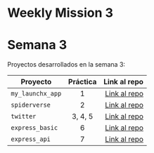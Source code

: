 # Weekly Mission 3

# Semana 3 

Proyectos desarrollados en la semana 3:

| Proyecto | Práctica | Link al repo |
| ------------- |:-------------:| -----:|
|`my_launchx_app`|1|[Link al repo](https://github.com/VenturaDorantes/playbook/tree/main/weekly_mission_3/creacion_proyectos_JS/my_launchx_app)|
|`spiderverse`|2|[Link al repo](https://github.com/VenturaDorantes/playbook/tree/main/weekly_mission_3/test_driven_development/spiderverse)|
|`twitter`|3, 4, 5|[Link al repo](https://github.com/VenturaDorantes/playbook/tree/main/weekly_mission_3/models)|
|`express_basic`|6|[Link al repo](https://github.com/VenturaDorantes/playbook/tree/main/weekly_mission_3/express_basic)|
|`express_api`|7|[Link al repo](https://github.com/VenturaDorantes/playbook/tree/main/weekly_mission_3/express_api)|